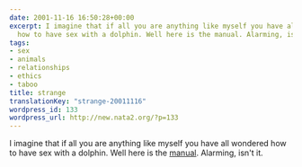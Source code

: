 ```yaml
---
date: 2001-11-16 16:50:28+00:00
excerpt: I imagine that if all you are anything like myself you have all wondered
  how to have sex with a dolphin. Well here is the manual. Alarming, isn't it.
tags:
- sex
- animals
- relationships
- ethics
- taboo
title: strange
translationKey: "strange-20011116"
wordpress_id: 133
wordpress_url: http://new.nata2.org/?p=133
---
```


I imagine that if all you are anything like myself you have all wondered how to have sex with a dolphin. Well here is the <a href="http://www.dolphinsex.org/">manual</a>. Alarming, isn't it.